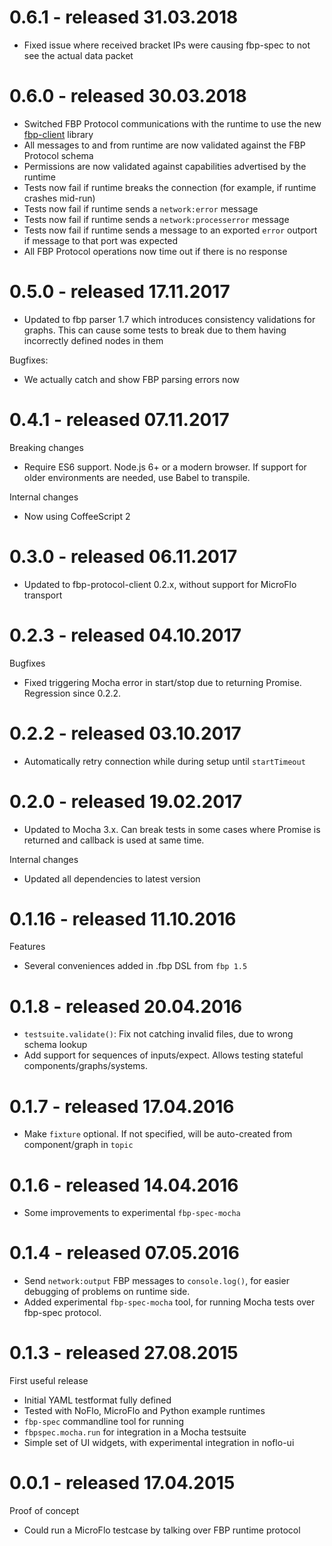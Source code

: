 # 0.6.1 - released 31.03.2018

* Fixed issue where received bracket IPs were causing fbp-spec to not see the actual data packet

# 0.6.0 - released 30.03.2018

* Switched FBP Protocol communications with the runtime to use the new [fbp-client](https://github.com/flowbased/fbp-client) library
* All messages to and from runtime are now validated against the FBP Protocol schema
* Permissions are now validated against capabilities advertised by the runtime
* Tests now fail if runtime breaks the connection (for example, if runtime crashes mid-run)
* Tests now fail if runtime sends a `network:error` message
* Tests now fail if runtime sends a `network:processerror` message
* Tests now fail if runtime sends a message to an exported `error` outport if message to that port was expected
* All FBP Protocol operations now time out if there is no response

# 0.5.0 - released 17.11.2017

* Updated to fbp parser 1.7 which introduces consistency validations for graphs. This can cause some tests to break due to them having incorrectly defined nodes in them

Bugfixes:

* We actually catch and show FBP parsing errors now

# 0.4.1 - released 07.11.2017

Breaking changes

* Require ES6 support. Node.js 6+ or a modern browser.
If support for older environments are needed, use Babel to transpile.

Internal changes

* Now using CoffeeScript 2

# 0.3.0 - released 06.11.2017

* Updated to fbp-protocol-client 0.2.x, without support for MicroFlo transport

# 0.2.3 - released 04.10.2017

Bugfixes

* Fixed triggering Mocha error in start/stop due to returning Promise. Regression since 0.2.2.

# 0.2.2 - released 03.10.2017

* Automatically retry connection while during setup until `startTimeout`

# 0.2.0 - released 19.02.2017

* Updated to Mocha 3.x.
Can break tests in some cases where Promise is returned and callback is used at same time.

Internal changes

* Updated all dependencies to latest version

# 0.1.16 - released 11.10.2016

Features

* Several conveniences added in .fbp DSL from `fbp 1.5`

# 0.1.8 - released 20.04.2016

* `testsuite.validate()`: Fix not catching invalid files, due to wrong schema lookup
* Add support for sequences of inputs/expect. Allows testing stateful components/graphs/systems.

# 0.1.7 - released 17.04.2016

* Make `fixture` optional. If not specified, will be auto-created from component/graph in `topic`

# 0.1.6 - released 14.04.2016

* Some improvements to experimental `fbp-spec-mocha`

# 0.1.4 - released 07.05.2016

* Send `network:output` FBP messages to `console.log()`, for easier debugging of problems on runtime side.
* Added experimental `fbp-spec-mocha` tool, for running Mocha tests over fbp-spec protocol.

# 0.1.3 - released 27.08.2015

First useful release

* Initial YAML testformat fully defined
* Tested with NoFlo, MicroFlo and Python example runtimes
* `fbp-spec` commandline tool for running
* `fbpspec.mocha.run` for integration in a Mocha testsuite
* Simple set of UI widgets, with experimental integration in noflo-ui

# 0.0.1 - released 17.04.2015

Proof of concept

* Could run a MicroFlo testcase by talking over FBP runtime protocol
